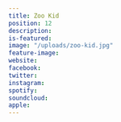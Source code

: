 ```yaml
---
title: Zoo Kid
position: 12
description: 
is-featured: 
image: "/uploads/zoo-kid.jpg"
feature-image: 
website:
facebook:
twitter:
instagram:
spotify:
soundcloud:
apple:
---
```


